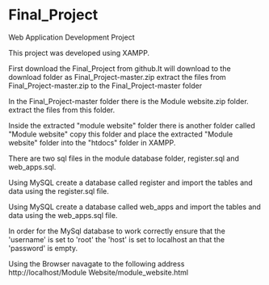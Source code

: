 # Final_Project
Web Application Development Project 

This project was developed using XAMPP.

First download the Final_Project from github.It will download to the download folder as Final_Project-master.zip
extract the files from Final_Project-master.zip to the Final_Project-master folder

In the Final_Project-master folder there is the Module website.zip folder. extract the files from this folder.

Inside the extracted "module website" folder there is another folder called "Module website" copy this folder and
place the extracted "Module website" folder into the "htdocs" folder in  XAMPP.


There are two sql files in the  module database folder, register.sql and web_apps.sql.

Using MySQL create a database called register and import the tables and data using the register.sql file.

Using MySQL create a database called web_apps and import the tables and data using the web_apps.sql file.

In order for the MySql database to work correctly ensure that the 'username' is set to 'root'
the 'host' is set to localhost an that the 'password' is empty.

Using the Browser navagate to the following address http://localhost/Module Website/module_website.html 
